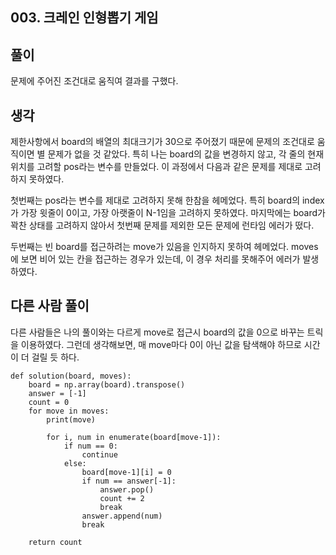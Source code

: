 ## 003. 크레인 인형뽑기 게임

## 풀이

문제에 주어진 조건대로 움직여 결과를 구했다.

## 생각

제한사항에서 board의 배열의 최대크기가 30으로 주어졌기 때문에 문제의 조건대로 움직이면 별 문제가 없을 것 같았다.
특히 나는 board의 값을 변경하지 않고, 각 줄의 현재 위치를 고려할 pos라는 변수를 만들었다.
이 과정에서 다음과 같은 문제를 제대로 고려하지 못하였다.

첫번째는 pos라는 변수를 제대로 고려하지 못해 한참을 헤메었다.
특히 board의 index가 가장 윗줄이 0이고, 가장 아랫줄이 N-1임을 고려하지 못하였다.
마지막에는 board가 꽉찬 상태를 고려하지 않아서 첫번째 문제를 제외한 모든 문제에 런타임 에러가 떴다.

두번째는 빈 board를 접근하려는 move가 있음을 인지하지 못하여 헤메었다.
moves에 보면 비어 있는 칸을 접근하는 경우가 있는데, 이 경우 처리를 못해주어 에러가 발생하였다.

## 다른 사람 풀이

다른 사람들은 나의 풀이와는 다르게 move로 접근시 board의 값을 0으로 바꾸는 트릭을 이용하였다.
그런데 생각해보면, 매 move마다 0이 아닌 값을 탐색해야 하므로 시간이 더 걸릴 듯 하다.

```
def solution(board, moves):
    board = np.array(board).transpose()
    answer = [-1]
    count = 0
    for move in moves:
        print(move)

        for i, num in enumerate(board[move-1]):
            if num == 0:
                continue
            else:
                board[move-1][i] = 0
                if num == answer[-1]:
                    answer.pop()
                    count += 2
                    break
                answer.append(num)
                break

    return count
```
